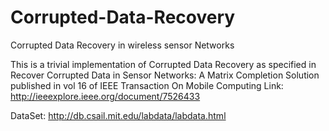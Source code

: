 # Corrupted-Data-Recovery
Corrupted Data Recovery in wireless sensor Networks

This is a trivial implementation of Corrupted Data Recovery as specified in Recover Corrupted Data in Sensor Networks: A Matrix Completion Solution published in vol 16 of IEEE Transaction On Mobile Computing
Link: http://ieeexplore.ieee.org/document/7526433

DataSet: http://db.csail.mit.edu/labdata/labdata.html
